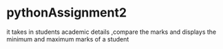 # pythonAssignment2
 it takes in students academic details ,compare the marks and displays the minimum and maximum marks of a student
